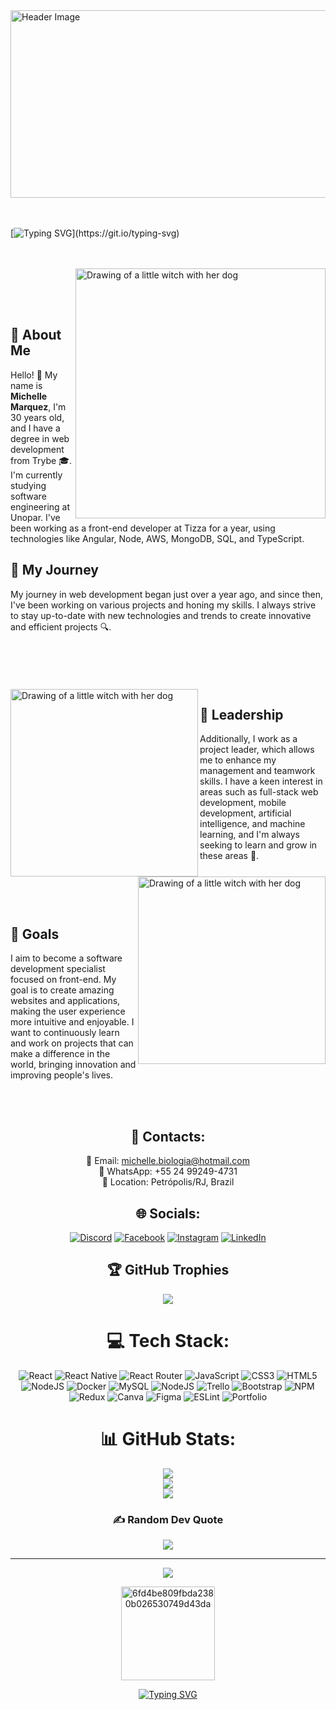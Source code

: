 <div>
<img src="https://github.com/Mixchelle/Mixchelle/assets/110858556/9de57376-b020-4207-8d91-72cb1806e9e0" alt="Header Image" style="width:110%; height: 300px">
</div>
<br><br>

[![Typing SVG](https://readme-typing-svg.herokuapp.com/?color=ff91a4&size=35&center=true&vCenter=true&width=1000&lines=HELLO,+I'm+Michelle+Marquez+!!)](https://git.io/typing-svg)

<br><br><img src="https://user-images.githubusercontent.com/110858556/194791994-39bd709f-ac38-4171-94e7-686c220c09ec.png" min-width="400px" max-width="400px" width="400px" align="right" alt="Drawing of a little witch with her dog"><br><br><p align="left"><br>

## 💜 About Me

Hello! 👋 My name is **Michelle Marquez**, I'm 30 years old, and I have a degree in web development from Trybe 🎓. I'm currently studying software engineering at Unopar. I've been working as a front-end developer at Tizza for a year, using technologies like Angular, Node, AWS, MongoDB, SQL, and TypeScript.

## 💛 My Journey

My journey in web development began just over a year ago, and since then, I've been working on various projects and honing my skills. I always strive to stay up-to-date with new technologies and trends to create innovative and efficient projects 🔍.
<br><br><br><br><br><br>
<img src="https://github.com/Mixchelle/Mixchelle/assets/110858556/ca4586e1-2be1-420d-b10a-39de90f4e719" min-width="300px" max-width="300px" width="300px" align="left" alt="Drawing of a little witch with her dog">

## 💜 Leadership

Additionally, I work as a project leader, which allows me to enhance my management and teamwork skills. I have a keen interest in areas such as full-stack web development, mobile development, artificial intelligence, and machine learning, and I'm always seeking to learn and grow in these areas 🤖.

<img src="https://github.com/Mixchelle/Mixchelle/assets/110858556/5a330c48-a411-4d80-a016-34a8a7d6f850" min-width="300px" max-width="300px" width="300px" align="right" alt="Drawing of a little witch with her dog">

<br><br><br>
## 💛 Goals

I aim to become a software development specialist focused on front-end. My goal is to create amazing websites and applications, making the user experience more intuitive and enjoyable. I want to continuously learn and work on projects that can make a difference in the world, bringing innovation and improving people's lives.

<br><br>

<div align="center">

## 📱 Contacts:
📧 Email: michelle.biologia@hotmail.com<br>
📱 WhatsApp: +55 24 99249-4731<br>
📍 Location: Petrópolis/RJ, Brazil<br>

## 🌐 Socials:
[![Discord](https://img.shields.io/badge/Discord-%237289DA.svg?logo=discord&logoColor=white)](https://discord.gg/Miixchelle#0272) [![Facebook](https://img.shields.io/badge/Facebook-%231877F2.svg?logo=Facebook&logoColor=white)](https://facebook.com/miixchelle) [![Instagram](https://img.shields.io/badge/Instagram-%23E4405F.svg?logo=Instagram&logoColor=white)](https://instagram.com/miixchelle) [![LinkedIn](https://img.shields.io/badge/LinkedIn-%230077B5.svg?logo=linkedin&logoColor=white)](https://linkedin.com/in/mixchelle) 

## 🏆 GitHub Trophies
![](https://github-profile-trophy.vercel.app/?username=mixchelle&theme=radical&no-frame=false&no-bg=false&margin-w=4)

# 💻 Tech Stack:
![React](https://img.shields.io/badge/react-%2320232a.svg?style=plastic&logo=react&logoColor=%2361DAFB) ![React Native](https://img.shields.io/badge/react_native-%2320232a.svg?style=plastic&logo=react&logoColor=%2361DAFB) ![React Router](https://img.shields.io/badge/React_Router-CA4245?style=plastic&logo=react-router&logoColor=white) ![JavaScript](https://img.shields.io/badge/javascript-%23323330.svg?style=plastic&logo=javascript&logoColor=%23F7DF1E) ![CSS3](https://img.shields.io/badge/css3-%231572B6.svg?style=plastic&logo=css3&logoColor=white) ![HTML5](https://img.shields.io/badge/html5-%23E34F26.svg?style=plastic&logo=html5&logoColor=white) ![NodeJS](https://img.shields.io/badge/node.js-6DA55F?style=plastic&logo=node.js&logoColor=white) ![Docker](https://img.shields.io/badge/docker-%230db7ed.svg?style=plastic&logo=docker&logoColor=white) ![MySQL](https://img.shields.io/badge/mysql-%2300f.svg?style=plastic&logo=mysql&logoColor=white) ![NodeJS](https://img.shields.io/badge/node.js-6DA55F?style=plastic&logo=node.js&logoColor=white) ![Trello](https://img.shields.io/badge/Trello-%23026AA7.svg?style=plastic&logo=Trello&logoColor=white) ![Bootstrap](https://img.shields.io/badge/bootstrap-%23563D7C.svg?style=plastic&logo=bootstrap&logoColor=white) ![NPM](https://img.shields.io/badge/NPM-%23000000.svg?style=plastic&logo=npm&logoColor=white) ![Redux](https://img.shields.io/badge/redux-%23593d88.svg?style=plastic&logo=redux&logoColor=white) ![Canva](https://img.shields.io/badge/Canva-%2300C4CC.svg?style=plastic&logo=Canva&logoColor=white) 	![Figma](https://img.shields.io/badge/figma-%23F24E1E.svg?style=plastic&logo=figma&logoColor=white) ![ESLint](https://img.shields.io/badge/ESLint-4B3263?style=plastic&logo=eslint&logoColor=white) ![Portfolio](https://img.shields.io/badge/Portfolio-%23000000.svg?style=plastic&logo=firefox&logoColor=#FF7139)

# 📊 GitHub Stats:
![](https://github-readme-stats.vercel.app/api?username=mixchelle&theme=jolly&hide_border=false&include_all_commits=true&count_private=true&Center=true)<br/>
![](https://github-readme-streak-stats.herokuapp.com/?user=mixchelle&theme=jolly&hide_border=false&Center=true)<br/>
![](https://github-readme-stats.vercel.app/api/top-langs/?username=mixchelle&theme=jolly&hide_border=false&include_all_commits=true&count_private=true&layout=compact&Center=true)

### ✍️ Random Dev Quote
![](https://quotes-github-readme.vercel.app/api?type=horizontal&theme=gruvbox)

---
[![](https://visitcount.itsvg.in/api?id=Mixchelle&label=Profile%20Views&color=10&icon=3&pretty=false)](https://visitcount.itsvg.in)

<!-- Proudly created with GPRM ( https://gprm.itsvg.in ) -->
<img src="https://github.com/Mixchelle/Mixchelle/assets/110858556/f547c468-2152-4611-80ed-59d8e90df7e5" alt="6fd4be809fbda2380b026530749d43da" width="150px">

[![Typing SVG](https://readme-typing-svg.herokuapp.com/?color=ff91a4&size=35&center=true&vCenter=true&width=1000&lines=Thanks!+:%29)](https://git.io/typing-svg)
